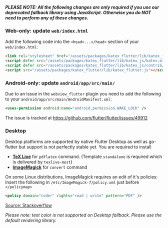 ***PLEASE NOTE: All the following changes are only required if you use our deprecated fallback library using
JavaScript. Otherwise you do NOT need to perform any of these changes.***

### Web-only: update `web/index.html`

Add the following code into the `<head>...</head>` section of your `web/index.html`:

```html
<link rel="stylesheet" href="/assets/packages/katex_flutter/lib/katex_js/katex.min.css">
<script defer src="/assets/packages/katex_flutter/lib/katex_js/katex.min.js"></script>
<script defer src="/assets/packages/katex_flutter/lib/katex_js/contrib/auto-render.min.js"></script>
<script src="/assets/packages/katex_flutter/lib/katex_flutter.js"></script>
```
### Android-only: update `android/app/src/main/`

Due to an issue in the `webview_flutter` plugin you need to add the following to your `android/app/src/main/AndroidManifest.xml`:

```xml
<uses-permission android:name="android.permission.WAKE_LOCK" />
```

The issue is tracked at https://github.com/flutter/flutter/issues/49912

### Desktop

Desktop platforms are supported by native Flutter Desktop as well as go-flutter but support is not perfectly stable yet. You are required to install

 - **[TeX Live](https://www.tug.org/texlive/)** for `pdflatex` command. (Template `standalone` is required which is delivered by `texlive-most`)
 - **[ImageMagick](https://imagemagick.org/index.php)** for `convert` command

On some Linux distributions, ImageMagick requires an edit of it's policies: Insert the following in `/etc/ImageMagick-7/policy.xml` just before `</policymap>`
```xml
<policy domain="coder" rights="read | write" pattern="PDF" />
```
[Source: Stackoverflow](https://stackoverflow.com/a/53180170/9409389)

*Please note: text color is not supported on Desktop fallback. Please use the default rendering library.*
